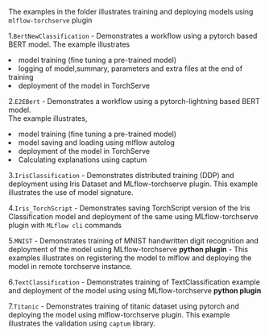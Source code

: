 The examples in the folder illustrates training and deploying models using `mlflow-torchserve` plugin

1.`BertNewClassification` - Demonstrates a workflow using a pytorch based BERT model.
                            The example illustrates
                            <li> model training (fine tuning a pre-trained model) </li>
                            <li> logging of model,summary, parameters and extra files at the end of training    
                            <li> deployment of the  model in TorchServe </li>

2.`E2EBert` - Demonstrates a workflow using a pytorch-lightning based BERT model.  
                           The example illustrates,  
                           <li> model training (fine tuning a pre-trained model)  
                           <li> model saving and loading using mlflow autolog  
                           <li> deployment of the  model in TorchServe  
                           <li> Calculating explanations using captum  

3.`IrisClassification` -  Demonstrates distributed training (DDP) and deployment using Iris Dataset and MLflow-torchserve plugin. This example illustrates the use of model signature.

4.`Iris_TorchScript` -   Demonstrates saving TorchScript version of the Iris Classification model and deployment of the same using MLflow-torchserve plugin with `MLflow cli` commands  

5.`MNIST` - Demonstrates training of MNIST handwritten digit recognition and deployment of the model using MLflow-torchserve **python plugin** - This examples illustrates on registering the model to mlflow and deploying the model in remote torchserve instance.

6.`TextClassification` - Demonstrates training of TextClassification example and deployment of the model using using MLflow-torchserve **python plugin**  

7.`Titanic` - Demonstrates training of titanic dataset using pytorch and deploying the model using mlflow-torchserve plugin. This example illustrates the validation using `captum` library.